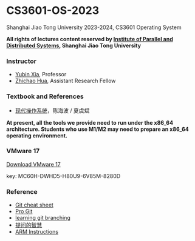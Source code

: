 # CS3601-OS-2023
Shanghai Jiao Tong University 2023-2024, CS3601 Operating System

**All rights of lectures content reserved by [Institute of Parallel and Distributed Systems](https://ipads.se.sjtu.edu.cn/), Shanghai Jiao Tong University**

### Instructor
* [Yubin Xia](https://ipads.se.sjtu.edu.cn/zh/pub/members/yubin_xia/), Professor
* [Zhichao Hua](https://ipads.se.sjtu.edu.cn/zh/pub/members/zhichao_hua/), Assistant Research Fellow

### Textbook and References

* [现代操作系统](https://libgen.li/ads.php?md5=38B25407BFB3AA5DE86EB071B1753D01)，陈海波 / 夏虞斌




**At present, all the tools we provide need to run under the x86_64 architecture. Students who use M1/M2 may need to prepare an x86_64 operating environment.**

### VMware 17
[Download VMware 17](https://www.vmware.com/go/getworkstation-win)

key: MC60H-DWHD5-H80U9-6V85M-8280D

### Reference
* [Git cheat sheet](https://education.github.com/git-cheat-sheet-education.pdf)
* [Pro Git](https://git-scm.com/book/zh/v2)
* [learning git branching](https://learngitbranching.js.org/?locale=zh_CN )
* [提问的智慧](https://github.com/ryanhanwu/How-To-Ask-Questions-The-Smart-Way/blob/main/README-zh_CN.md)
* [ARM Instructions](https://ipads.se.sjtu.edu.cn/courses/os/reference/arm_isa.pdf)
